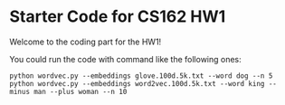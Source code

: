 # Starter Code for CS162 HW1

Welcome to the coding part for the HW1! 

You could run the code with command like the following ones:

```
python wordvec.py --embeddings glove.100d.5k.txt --word dog --n 5
python wordvec.py --embeddings word2vec.100d.5k.txt --word king --minus man --plus woman --n 10
```
